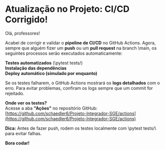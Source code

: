 #  Atualização no Projeto: CI/CD Corrigido!

Olá, professores!

Acabei de corrigir e validar o **pipeline de CI/CD** no GitHub Actions. Agora, sempre que alguém fizer um **push** ou um **pull request** na branch \main\, os seguintes processos serão executados automaticamente:

 **Testes automatizados** (\pytest tests/\)  
 **Instalação das dependências**  
 **Deploy automático (simulado por enquanto)**  

Se os testes falharem, o GitHub Actions mostrará os **logs detalhados** com o erro. Para evitar problemas, confiram os logs sempre que um commit for rejeitado.

 **Onde ver os testes?**  
Acesse a aba **"Ações"** no repositório GitHub:  
 [https://github.com/schaedler6/Projeto-Integrador-SGE/actions](https://github.com/schaedler6/Projeto-Integrador-SGE/actions)  

 **Dica:** Antes de fazer push, rodem os testes localmente com \pytest tests/\ para evitar falhas.

 **Bora codar!**
